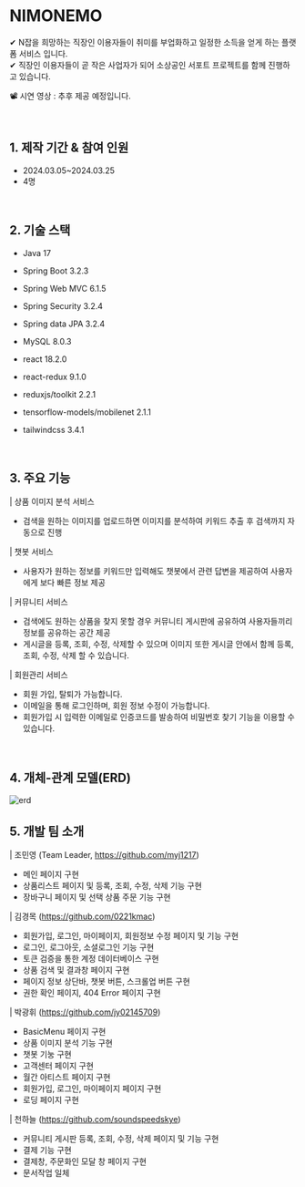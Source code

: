 # NIMONEMO

✔ N잡을 희망하는 직장인 이용자들이 취미를 부업화하고 일정한 소득을 얻게 하는 플랫폼 서비스 입니다. <br>
✔ 직장인 이용자들이 곧 작은 사업자가 되어 소상공인 서포트 프로젝트를 함께 진행하고 있습니다. <br>

📽 시연 영상 : 추후 제공 예정입니다. <br>

<br>

## 1. 제작 기간 & 참여 인원

- 2024.03.05~2024.03.25
- 4명

<br>

## 2. 기술 스택

- Java 17
- Spring Boot 3.2.3
- Spring Web MVC 6.1.5
- Spring Security 3.2.4
- Spring data JPA 3.2.4
- MySQL 8.0.3

- react 18.2.0
- react-redux 9.1.0
- reduxjs/toolkit 2.2.1
- tensorflow-models/mobilenet 2.1.1
- tailwindcss 3.4.1

<br>

## 3. 주요 기능

| 상품 이미지 분석 서비스

- 검색을 원하는 이미지를 업로드하면 이미지를 분석하여 키워드 추출 후 검색까지 자동으로 진행

| 챗봇 서비스

- 사용자가 원하는 정보를 키워드만 입력해도 챗봇에서 관련 답변을 제공하여 사용자에게 보다 빠른 정보 제공

| 커뮤니티 서비스

- 검색에도 원하는 상품을 찾지 못할 경우 커뮤니티 게시판에 공유하여 사용자들끼리 정보를 공유하는 공간 제공
- 게시글을 등록, 조회, 수정, 삭제할 수 있으며 이미지 또한 게시글 안에서 함께 등록, 조회, 수정, 삭제 할 수 있습니다.

| 회원관리 서비스

- 회원 가입, 탈퇴가 가능합니다.
- 이메일을 통해 로그인하며, 회원 정보 수정이 가능합니다.
- 회원가입 시 입력한 이메일로 인증코드를 발송하여 비밀번호 찾기 기능을 이용할 수 있습니다.

<br>

## 4. 개체-관계 모델(ERD)

![erd](https://github.com/myj1217/nimonemo/assets/76141799/29cdc16b-aa85-4b72-a3ea-a1bde367a836)

## 5. 개발 팀 소개

| 조민영 (Team Leader, https://github.com/myj1217)

- 메인 페이지 구현
- 상품리스트 페이지 및 등록, 조회, 수정, 삭제 기능 구현
- 장바구니 페이지 및 선택 상품 주문 기능 구현

| 김경목 (https://github.com/0221kmac)

- 회원가입, 로그인, 마이페이지, 회원정보 수정 페이지 및 기능 구현
- 로그인, 로그아웃, 소셜로그인 기능 구현
- 토큰 검증을 통한 계정 데이터베이스 구현
- 상품 검색 및 결과창 페이지 구현
- 페이지 정보 상단바, 챗봇 버튼, 스크롤업 버튼 구현
- 권한 확인 페이지, 404 Error 페이지 구현

| 박광휘 (https://github.com/jy02145709)

- BasicMenu 페이지 구현
- 상품 이미지 분석 기능 구현
- 챗봇 기눙 구현
- 고객센터 페이지 구현
- 월간 아티스트 페이지 구현
- 회원가입, 로그인, 마이페이지 페이지 구현
- 로딩 페이지 구현

| 천하늘 (https://github.com/soundspeedskye)

- 커뮤니티 게시판 등록, 조회, 수정, 삭제 페이지 및 기능 구현
- 결제 기능 구현
- 결제창, 주문화인 모달 창 페이지 구현
- 문서작업 일체
